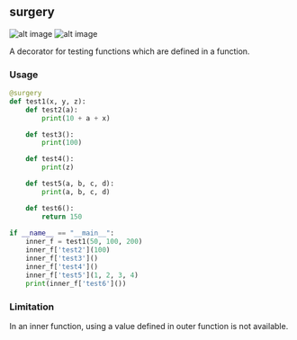 surgery
-------

![alt image](https://img.shields.io/badge/version-0.1.0-blue.svg) ![alt image](https://img.shields.io/badge/Python-3.5-blue.svg)

A decorator for testing functions which are defined in a function.

### Usage

```Python
@surgery
def test1(x, y, z):
    def test2(a):
        print(10 + a + x)

    def test3():
        print(100)

    def test4():
        print(z)

    def test5(a, b, c, d):
        print(a, b, c, d)

    def test6():
        return 150
        
if __name__ == "__main__":
    inner_f = test1(50, 100, 200)
    inner_f['test2'](100)
    inner_f['test3']()
    inner_f['test4']()
    inner_f['test5'](1, 2, 3, 4)
    print(inner_f['test6']())
```

### Limitation
In an inner function, using a value defined in outer function is not available.
